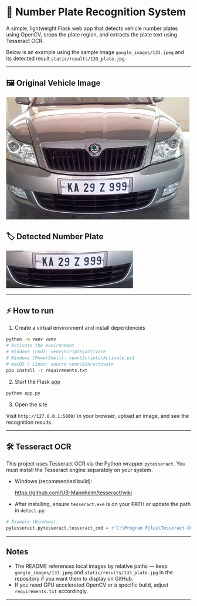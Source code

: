 # 🚗 Number Plate Recognition System

A simple, lightweight Flask web app that detects vehicle number plates using OpenCV, crops the plate region, and extracts the plate text using Tesseract OCR.

Below is an example using the sample image `google_images/133.jpeg` and its detected result `static/results/133_plate.jpg`.

---

## 🖼️ Original Vehicle Image

![Original Vehicle Image](google_images/133.jpeg)

## 🏷️ Detected Number Plate

![Detected Number Plate](static/results/133_plate.jpg)

---

## ⚡ How to run

1. Create a virtual environment and install dependencies

```bash
python -m venv venv
# Activate the environment
# Windows (cmd): venv\Scripts\activate
# Windows (PowerShell): venv\Scripts\Activate.ps1
# macOS / Linux: source venv/bin/activate
pip install -r requirements.txt
```

2. Start the Flask app

```bash
python app.py
```

3. Open the site

Visit `http://127.0.0.1:5000/` in your browser, upload an image, and see the recognition results.

---

## 🛠️ Tesseract OCR

This project uses Tesseract OCR via the Python wrapper `pytesseract`. You must install the Tesseract engine separately on your system.

- Windows (recommended build):

  https://github.com/UB-Mannheim/tesseract/wiki

- After installing, ensure `tesseract.exe` is on your PATH or update the path in `detect.py`:

```python
# Example (Windows):
pytesseract.pytesseract.tesseract_cmd = r'C:\Program Files\Tesseract-OCR\tesseract.exe'
```

---

## Notes

- The README references local images by relative paths — keep `google_images/133.jpeg` and `static/results/133_plate.jpg` in the repository if you want them to display on GitHub.
- If you need GPU accelerated OpenCV or a specific build, adjust `requirements.txt` accordingly.

---
